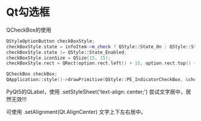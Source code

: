 # Qt勾选框
QCheckBox的使用

```c++
QStyleOptionButton checkBoxStyle;
checkBoxStyle.state = infoItem->m_check ? QStyle::State_On : QStyle::State_Off;
checkBoxStyle.state |= QStyle::State_Enabled;
checkBoxStyle.iconSize = QSize(15, 15);
checkBoxStyle.rect = QRect(option.rect.left() + 15, option.rect.top() + 5, 15, 15);

QCheckBox checkBox;
QApplication::style()->drawPrimitive(QStyle::PE_IndicatorCheckBox, &checkBoxStyle, painter, &checkBox);
```

PyQt5的QLabel，使用 .setStyleSheet('text-align: center;') 尝试文字居中，居然无效!!!

可使用 .setAlignment(Qt.AlignCenter) 文字上下左右居中。